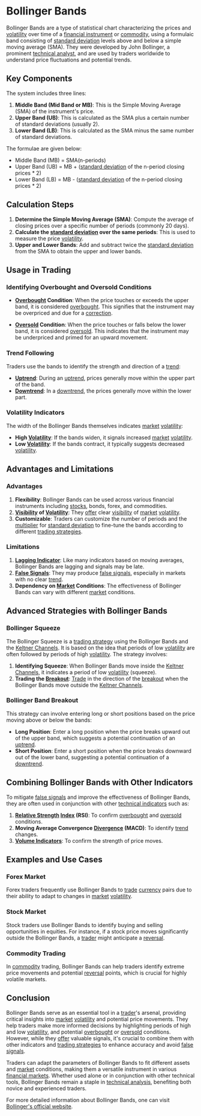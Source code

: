 # Bollinger Bands

Bollinger Bands are a type of statistical chart characterizing the prices and [volatility](../v/volatility.md) over time of a [financial instrument](../f/financial_instrument.md) or [commodity](../c/commodity.md), using a formulaic band consisting of [standard deviation](../s/standard_deviation.md) levels above and below a simple moving average (SMA). They were developed by John Bollinger, a prominent [technical analyst](../t/technical_analyst.md), and are used by traders worldwide to understand price fluctuations and potential trends.

## Key Components

The system includes three lines:
1. **Middle Band (Mid Band or MB)**: This is the Simple Moving Average (SMA) of the instrument's price.
2. **Upper Band (UB)**: This is calculated as the SMA plus a certain number of standard deviations (usually 2).
3. **Lower Band (LB)**: This is calculated as the SMA minus the same number of standard deviations.

The formulae are given below:
- Middle Band (MB) = SMA(n-periods)
- Upper Band (UB) = MB + ([standard deviation](../s/standard_deviation.md) of the n-period closing prices * 2)
- Lower Band (LB) = MB - ([standard deviation](../s/standard_deviation.md) of the n-period closing prices * 2)

## Calculation Steps

1. **Determine the Simple Moving Average (SMA)**: Compute the average of closing prices over a specific number of periods (commonly 20 days).
2. **Calculate the [standard deviation](../s/standard_deviation.md) over the same periods**: This is used to measure the price [volatility](../v/volatility.md).
3. **Upper and Lower Bands**: Add and subtract twice the [standard deviation](../s/standard_deviation.md) from the SMA to obtain the upper and lower bands.

## Usage in Trading

### Identifying Overbought and Oversold Conditions

- **[Overbought](../o/overbought.md) Condition**: When the price touches or exceeds the upper band, it is considered [overbought](../o/overbought.md). This signifies that the instrument may be overpriced and due for a [correction](../c/correction.md).
  
- **[Oversold](../o/oversold.md) Condition**: When the price touches or falls below the lower band, it is considered [oversold](../o/oversold.md). This indicates that the instrument may be underpriced and primed for an upward movement.

### Trend Following

Traders use the bands to identify the strength and direction of a [trend](../t/trend.md):
- **[Uptrend](../u/uptrend.md)**: During an [uptrend](../u/uptrend.md), prices generally move within the upper part of the band.
- **[Downtrend](../d/downtrend.md)**: In a [downtrend](../d/downtrend.md), the prices generally move within the lower part.

### Volatility Indicators

The width of the Bollinger Bands themselves indicates [market](../m/market.md) [volatility](../v/volatility.md):
- **High [Volatility](../v/volatility.md)**: If the bands widen, it signals increased [market](../m/market.md) [volatility](../v/volatility.md).
- **Low [Volatility](../v/volatility.md)**: If the bands contract, it typically suggests decreased [volatility](../v/volatility.md).

## Advantages and Limitations

### Advantages
1. **Flexibility**: Bollinger Bands can be used across various financial instruments including [stocks](../s/stock.md), bonds, forex, and commodities.
2. **[Visibility](../v/visibility.md) of [Volatility](../v/volatility.md)**: They [offer](../o/offer.md) clear [visibility](../v/visibility.md) of [market](../m/market.md) [volatility](../v/volatility.md).
3. **Customizable**: Traders can customize the number of periods and the [multiplier](../m/multiplier.md) for [standard deviation](../s/standard_deviation.md) to fine-tune the bands according to different [trading strategies](../t/trading_strategies.md).

### Limitations
1. **[Lagging Indicator](../l/lagging_indicator.md)**: Like many indicators based on moving averages, Bollinger Bands are lagging and signals may be late.
2. **[False Signals](../f/false_signals_in_trading.md)**: They may produce [false signals](../f/false_signals_in_trading.md), especially in markets with no clear [trend](../t/trend.md).
3. **Dependency on [Market](../m/market.md) Conditions**: The effectiveness of Bollinger Bands can vary with different [market](../m/market.md) conditions.

## Advanced Strategies with Bollinger Bands

### Bollinger Squeeze

The Bollinger Squeeze is a [trading strategy](../t/trading_strategy.md) using the Bollinger Bands and the [Keltner Channels](../k/keltner_channels.md). It is based on the idea that periods of low [volatility](../v/volatility.md) are often followed by periods of high [volatility](../v/volatility.md). The strategy involves:
1. **Identifying Squeeze**: When Bollinger Bands move inside the [Keltner Channels](../k/keltner_channels.md), it indicates a period of low [volatility](../v/volatility.md) (squeeze).
2. **Trading the [Breakout](../b/breakout.md)**: [Trade](../t/trade.md) in the direction of the [breakout](../b/breakout.md) when the Bollinger Bands move outside the [Keltner Channels](../k/keltner_channels.md).

### Bollinger Band Breakout

This strategy can involve entering long or short positions based on the price moving above or below the bands:
- **Long Position**: Enter a long position when the price breaks upward out of the upper band, which suggests a potential continuation of an [uptrend](../u/uptrend.md).
- **Short Position**: Enter a short position when the price breaks downward out of the lower band, suggesting a potential continuation of a [downtrend](../d/downtrend.md).

## Combining Bollinger Bands with Other Indicators

To mitigate [false signals](../f/false_signals_in_trading.md) and improve the effectiveness of Bollinger Bands, they are often used in conjunction with other [technical indicators](../t/technical_indicators.md) such as:
1. **[Relative Strength](../r/relative_strength.md) [Index](../i/index_instrument.md) (RSI)**: To confirm [overbought](../o/overbought.md) and [oversold](../o/oversold.md) conditions.
2. **Moving Average Convergence [Divergence](../d/divergence.md) (MACD)**: To identify [trend](../t/trend.md) changes.
3. **[Volume Indicators](../v/volume_indicators.md)**: To confirm the strength of price moves.

## Examples and Use Cases

### Forex Market
Forex traders frequently use Bollinger Bands to [trade](../t/trade.md) [currency](../c/currency.md) pairs due to their ability to adapt to changes in [market](../m/market.md) [volatility](../v/volatility.md).

### Stock Market
Stock traders use Bollinger Bands to identify buying and selling opportunities in equities. For instance, if a stock price moves significantly outside the Bollinger Bands, a [trader](../t/trader.md) might anticipate a [reversal](../r/reversal.md).

### Commodity Trading
In [commodity](../c/commodity.md) trading, Bollinger Bands can help traders identify extreme price movements and potential [reversal](../r/reversal.md) points, which is crucial for highly volatile markets.

## Conclusion

Bollinger Bands serve as an essential tool in a [trader](../t/trader.md)'s arsenal, providing critical insights into [market](../m/market.md) [volatility](../v/volatility.md) and potential price movements. They help traders make more informed decisions by highlighting periods of high and low [volatility](../v/volatility.md), and potential [overbought](../o/overbought.md) or [oversold](../o/oversold.md) conditions. However, while they [offer](../o/offer.md) valuable signals, it's crucial to combine them with other indicators and [trading strategies](../t/trading_strategies.md) to enhance accuracy and avoid [false signals](../f/false_signals_in_trading.md).

Traders can adapt the parameters of Bollinger Bands to fit different assets and [market](../m/market.md) conditions, making them a versatile instrument in various [financial markets](../f/financial_market.md). Whether used alone or in conjunction with other technical tools, Bollinger Bands remain a staple in [technical analysis](../t/technical_analysis.md), benefiting both novice and experienced traders.

For more detailed information about Bollinger Bands, one can visit [Bollinger's official website](https://www.bollingerbands.com).